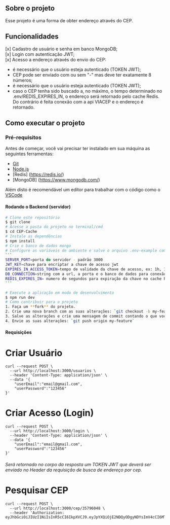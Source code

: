 ## Sobre o projeto

Esse projeto é uma forma de obter endereço através do CEP.

## Funcionalidades

[x] Cadastro de usuário e senha em banco MongoDB;  
[x] Login com autenticação JWT;  
[x] Acesso a endereço através do envio do CEP:

- é necessário que o usuário esteja autenticado (TOKEN JWT);
- CEP pode ser enviado com ou sem "-" mas deve ter exatamente 8 números;
- é necessário que o usuário esteja autenticado (TOKEN JWT);
- caso o CEP tenha sido buscado a, no máximo, o tempo determinado no .env/REDIS_EXPIRES_IN, o endereço será retornado pelo cache Redis. Do contrário é feita conexão com a api VIACEP e o endereço é retornado.

## Como executar o projeto

### Pré-requisitos

Antes de começar, você vai precisar ter instalado em sua máquina as seguintes ferramentas:

- [Git](https://git-scm.com)
- [Node.js](https://nodejs.org/en/)
- [Redis] (https://redis.io/)
- [MongoDB] (https://www.mongodb.com/)

Além disto é recomendável um editor para trabalhar com o código como o [VSCode](https://code.visualstudio.com/)

#### Rodando o Backend (servidor)

````bash
# Clone este repositório
$ git clone
# Acesse a pasta do projeto no terminal/cmd
$ cd CEP-Cache
# Instale as dependências
$ npm install
# Crie o banco de dados mongo
# Configure as variáveis de ambiente e salve o arquivo .env-example como .env
```
SERVER_PORT=porta do servidor - padrão 3000
JWT_KEY=chave para encriptar a chave de acesso jwt
EXPIRES_IN_ACCESS_TOKEN=tempo de validade da chave de acesso, ex: 1h, 1d, 120s - default milisseconds
DB_CONNECTION=string com a url, a porta e o banco de dados para conexão ao banco via mongoose
REDIS_EXPIRES_IN= numero de segundos para expiração da chave no cache Redis
```

# Execute a aplicação em modo de desenvolvimento
$ npm run dev
# Como contribuir para o projeto
1. Faça um **fork** do projeto.
2. Crie uma nova branch com as suas alterações: `git checkout -b my-feature`
3. Salve as alterações e crie uma mensagem de commit contando o que você fez: `git commit -m "feature: My new feature"`
4. Envie as suas alterações: `git push origin my-feature`

````

#### Requisições

# Criar Usuário

```
curl --request POST \
  --url http://localhost:3000/usuarios \
  --header 'Content-Type: application/json' \
  --data '{
	"userEmail":"email@gmail.com",
	"userPassword":"123456"
}'
```

# Criar Acesso (Login)

```
curl --request POST \
  --url http://localhost:3000/login \
  --header 'Content-Type: application/json' \
  --data '{
	"userEmail":"email@gmail.com",
	"userPassword":"123456"
}'
```

###### Será retornado no corpo da resposta um TOKEN JWT que deverá ser enviado no Header da requisição de busca de endereço por cep.

# Pesquisar CEP

```
curl --request POST \
  --url http://localhost:3000/cep/35796048 \
  --header 'Authorization: eyJhbGciOiJIUzI1NiIsInR5cCI6IkpXVCJ9.eyJpYXQiOjE2NDQyODgyNDYsImV4cCI6MTY0NDI5MTg0Nn0.2RL0DjoW6wFPD5RmKDFATzWVSCqioP5Z1XwTCuX5r9w'
```
